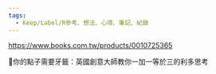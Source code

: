 ```yaml
---
tags:
  - Keep/Label/R參考、想法、心得、筆記、紀錄
---
```


https://www.books.com.tw/products/0010725365

📕你的點子需要牙籤：英國創意大師教你一加一等於三的利多思考